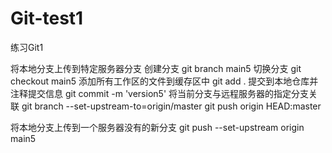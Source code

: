 # Git-test1
练习Git1

将本地分支上传到特定服务器分支
创建分支
git branch main5
切换分支 
git checkout main5
添加所有工作区的文件到缓存区中
git add .
提交到本地仓库并注释提交信息
git commit -m 'version5'
将当前分支与远程服务器的指定分支关联
git branch --set-upstream-to=origin/master
git push origin HEAD:master


将本地分支上传到一个服务器没有的新分支
git push --set-upstream origin main5
